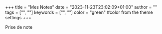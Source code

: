 +++
title = "Mes Notes"
date = "2023-11-23T23:02:09+01:00"
author = ""
tags = ["", ""]
keywords = ["", ""]
color = "green" #color from the theme settings
+++

Prise de note
